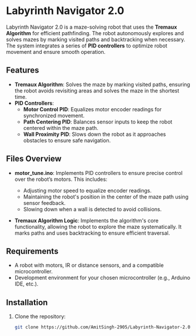 # Labyrinth Navigator 2.0

Labyrinth Navigator 2.0 is a maze-solving robot that uses the **Tremaux Algorithm** for efficient pathfinding. The robot autonomously explores and solves mazes by marking visited paths and backtracking when necessary. The system integrates a series of **PID controllers** to optimize robot movement and ensure smooth operation.

## Features
- **Tremaux Algorithm**: Solves the maze by marking visited paths, ensuring the robot avoids revisiting areas and solves the maze in the shortest time.
- **PID Controllers**: 
  - **Motor Control PID**: Equalizes motor encoder readings for synchronized movement.
  - **Path Centering PID**: Balances sensor inputs to keep the robot centered within the maze path.
  - **Wall Proximity PID**: Slows down the robot as it approaches obstacles to ensure safe navigation.

## Files Overview
- **motor_tune.ino**: Implements PID controllers to ensure precise control over the robot’s motors. This includes:
  - Adjusting motor speed to equalize encoder readings.
  - Maintaining the robot's position in the center of the maze path using sensor feedback.
  - Slowing down when a wall is detected to avoid collisions.

- **Tremaux Algorithm Logic**: Implements the algorithm's core functionality, allowing the robot to explore the maze systematically. It marks paths and uses backtracking to ensure efficient traversal.

## Requirements
- A robot with motors, IR or distance sensors, and a compatible microcontroller.
- Development environment for your chosen microcontroller (e.g., Arduino IDE, etc.).

## Installation
1. Clone the repository:
   ```bash
   git clone https://github.com/AmitSingh-2905/Labyrinth-Navigator-2.0.git
